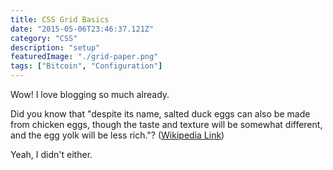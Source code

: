 ```yaml
---
title: CSS Grid Basics
date: "2015-05-06T23:46:37.121Z"
category: "CSS"
description: "setup"
featuredImage: "./grid-paper.png"
tags: ["Bitcoin", "Configuration"]
---
```


Wow! I love blogging so much already.

Did you know that "despite its name, salted duck eggs can also be made from
chicken eggs, though the taste and texture will be somewhat different, and the
egg yolk will be less rich."?
([Wikipedia Link](http://en.wikipedia.org/wiki/Salted_duck_egg))

Yeah, I didn't either.
